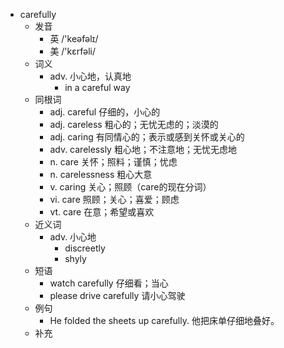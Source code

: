 - carefully
  - 发音
    - 英 /'keəfəlɪ/
    - 美 /'kɛrfəli/
  - 词义
    - adv. 小心地，认真地
      - in a careful way
  - 同根词
    - adj. careful 仔细的，小心的
    - adj. careless 粗心的；无忧无虑的；淡漠的
    - adj. caring 有同情心的；表示或感到关怀或关心的
    - adv. carelessly 粗心地；不注意地；无忧无虑地
    - n. care 关怀；照料；谨慎；忧虑
    - n. carelessness 粗心大意
    - v. caring 关心；照顾（care的现在分词）
    - vi. care 照顾；关心；喜爱；顾虑
    - vt. care 在意；希望或喜欢
  - 近义词
    - adv. 小心地
      - discreetly
      - shyly
  - 短语
    - watch carefully 仔细看；当心
    - please drive carefully 请小心驾驶
  - 例句
    - He folded the sheets up carefully. 他把床单仔细地叠好。
  - 补充